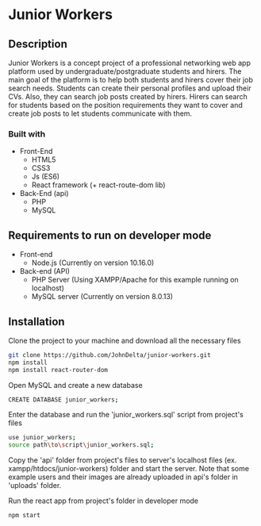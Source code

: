 # Junior Workers

## Description

Junior Workers is a concept project of a professional networking web app platform used by undergraduate/postgraduate students and hirers. The main goal of the platform is to help both students and hirers cover their job search needs. Students can create their personal profiles and upload their CVs. Also, they can search job posts created by hirers. Hirers can search for students based on the position requirements they want to cover and create job posts to let students communicate with them.

### Built with
- Front-End
  - HTML5
  - CSS3
  - Js (ES6)
  - React framework (+ react-route-dom lib)
- Back-End (api)
  - PHP
  - MySQL

## Requirements to run on developer mode
- Front-end
  - Node.js (Currently on version 10.16.0)
- Back-end (API)
  - PHP Server (Using XAMPP/Apache for this example running on localhost)
  - MySQL server (Currently on version 8.0.13)

## Installation

  Clone the project to your machine and download all the necessary files
```bash
git clone https://github.com/JohnDelta/junior-workers.git
npm install
npm install react-router-dom
```

  Open MySQL and create a new database
```bash
CREATE DATABASE junior_workers;
```

  Enter the database and run the 'junior_workers.sql' script from project's files
```bash
use junior_workers;
source path\to\script\junior_workers.sql;
```

  Copy the 'api' folder from project's files to server's localhost files (ex. xampp/htdocs/junior-workers) folder and start the server. Note that some example users and their images are already uploaded in api's folder in 'uploads' folder.

  Run the react app from project's folder in developer mode
```bash
npm start
```


